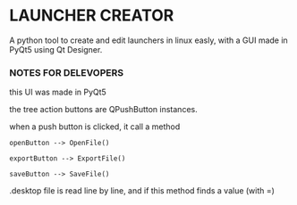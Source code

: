 # LAUNCHER CREATOR

A python tool to create and edit launchers in linux easly, with a GUI made in PyQt5 using Qt Designer.

### NOTES FOR DELEVOPERS

this UI was made in PyQt5

the tree action buttons are QPushButton instances.

when a push button is clicked, it call a method

    openButton --> OpenFile()

    exportButton --> ExportFile()

    saveButton --> SaveFile()

.desktop file is read line by line, and if this method finds a value (with =)

